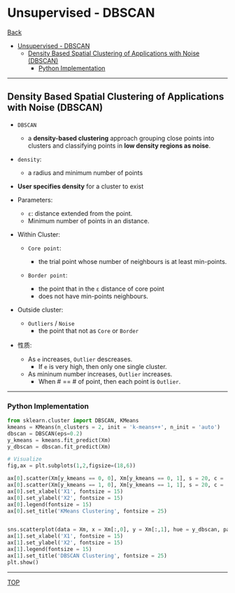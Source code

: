 # Unsupervised - DBSCAN

[Back](../index.md)

- [Unsupervised - DBSCAN](#unsupervised---dbscan)
  - [Density Based Spatial Clustering of Applications with Noise (DBSCAN)](#density-based-spatial-clustering-of-applications-with-noise-dbscan)
    - [Python Implementation](#python-implementation)

---

## Density Based Spatial Clustering of Applications with Noise (DBSCAN)

- `DBSCAN`

  - a **density-based clustering** approach grouping close points into clusters and classifying points in **low density regions as noise**.

- `density`:

  - a radius and minimum number of points

- **User specifies density** for a cluster to exist

- Parameters:

  - `ε`: distance extended from the point.
  - Minimum number of points in an distance.

- Within Cluster:

  - `Core point`:

    - the trial point whose number of neighbours is at least min-points.

  - `Border point`:
    - the point that in the `ε` distance of core point
    - does not have min-points neighbours.

- Outside cluster:

  - `Outliers` / `Noise`
    - the point that not as `Core` or `Border`

- 性质:
  - As `e` increases, `Outlier` descreases.
    - If `e` is very high, then only one single cluster.
  - As mininum number increases, `Outlier` increases.
    - When # == # of point, then each point is `Outlier`.

---

### Python Implementation

```py
from sklearn.cluster import DBSCAN, KMeans
kmeans = KMeans(n_clusters = 2, init = 'k-means++', n_init = 'auto')
dbscan = DBSCAN(eps=0.2)
y_kmeans = kmeans.fit_predict(Xm)
y_dbscan = dbscan.fit_predict(Xm)

# Visualize
fig,ax = plt.subplots(1,2,figsize=(18,6))

ax[0].scatter(Xm[y_kmeans == 0, 0], Xm[y_kmeans == 0, 1], s = 20, c = 'red', label = 'Cluster 1')
ax[0].scatter(Xm[y_kmeans == 1, 0], Xm[y_kmeans == 1, 1], s = 20, c = 'blue', label = 'Cluster 2')
ax[0].set_xlabel('X1', fontsize = 15)
ax[0].set_ylabel('X2', fontsize = 15)
ax[0].legend(fontsize = 15)
ax[0].set_title('KMeans Clustering', fontsize = 25)


sns.scatterplot(data = Xm, x = Xm[:,0], y = Xm[:,1], hue = y_dbscan, palette = 'Set1')
ax[1].set_xlabel('X1', fontsize = 15)
ax[1].set_ylabel('X2', fontsize = 15)
ax[1].legend(fontsize = 15)
ax[1].set_title('DBSCAN Clustering', fontsize = 25)
plt.show()
```

---

[TOP](#unsupervised---dbscan)
